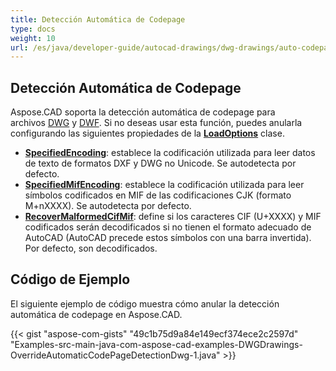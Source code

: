 ```yaml
---
title: Detección Automática de Codepage
type: docs
weight: 10
url: /es/java/developer-guide/autocad-drawings/dwg-drawings/auto-codepage-detection/
---
```


## **Detección Automática de Codepage**

Aspose.CAD soporta la detección automática de codepage para archivos [DWG](https://docs.fileformat.com/cad/dwg/) y [DWF](https://docs.fileformat.com/cad/dwf/). Si no deseas usar esta función, puedes anularla configurando las siguientes propiedades de la [**LoadOptions**](https://reference.aspose.com/cad/java/com.aspose.cad/LoadOptions) clase.

- [**SpecifiedEncoding**](https://reference.aspose.com/cad/java/com.aspose.cad/LoadOptions#setSpecifiedEncoding-int-): establece la codificación utilizada para leer datos de texto de formatos DXF y DWG no Unicode. Se autodetecta por defecto.
- [**SpecifiedMifEncoding**](https://reference.aspose.com/cad/java/com.aspose.cad/LoadOptions#setSpecifiedMifEncoding-int-): establece la codificación utilizada para leer símbolos codificados en MIF de las codificaciones CJK (formato M+nXXXX). Se autodetecta por defecto.
- [**RecoverMalformedCifMif**](https://reference.aspose.com/cad/java/com.aspose.cad/LoadOptions#setRecoverMalformedCifMif-boolean-): define si los caracteres CIF (U+XXXX) y MIF codificados serán decodificados si no tienen el formato adecuado de AutoCAD (AutoCAD precede estos símbolos con una barra invertida). Por defecto, son decodificados.

## Código de Ejemplo

El siguiente ejemplo de código muestra cómo anular la detección automática de codepage en Aspose.CAD.

{{< gist "aspose-com-gists" "49c1b75d9a84e149ecf374ece2c2597d" "Examples-src-main-java-com-aspose-cad-examples-DWGDrawings-OverrideAutomaticCodePageDetectionDwg-1.java" >}}
